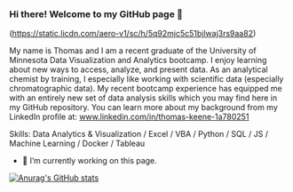 ### Hi there! Welcome to my GitHub page 👋
(https://static.licdn.com/aero-v1/sc/h/5q92mjc5c51bjlwaj3rs9aa82)

My name is Thomas and I am a recent graduate of the University of Minnesota Data Visualization and Analytics bootcamp. I enjoy learning about new ways to access, analyze, and present data. As an analytical chemist by training, I especially like working with scientific data (especially chromatographic data). My recent bootcamp experience has equipped me with an entirely new set of data analysis skills which you may find here in my GitHub repository. You can learn more about my background from my LinkedIn profile at: www.linkedin.com/in/thomas-keene-1a780251

Skills: Data Analytics & Visualization / Excel / VBA / Python / SQL / JS / Machine Learning / Docker / Tableau

- 🔭 I’m currently working on this page. 






[![Anurag's GitHub stats](https://github-readme-stats.vercel.app/api?username=keenet1)](https://github.com/anuraghazra/github-readme-stats)


<!--
**keenet1/keenet1** is a ✨ _special_ ✨ repository because its `README.md` (this file) appears on your GitHub profile.

Here are some ideas to get you started:

- 🔭 I’m currently working on ...
- 🌱 I’m currently learning ...
- 👯 I’m looking to collaborate on ...
- 🤔 I’m looking for help with ...
- 💬 Ask me about ...
- 📫 How to reach me: ...
- 😄 Pronouns: ...
- ⚡ Fun fact: ...
-->
